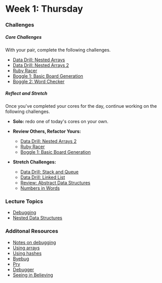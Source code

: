 # Week 1:  Thursday

### Challenges

##### Core Challenges
With your pair, complete the following challenges.
- [Data Drill: Nested Arrays](https://github.com/grasshoppers-2014/data-drill-nested-arrays-challenge)
- [Data Drill: Nested Arrays 2](https://github.com/grasshoppers-2014/nested-arrays-2-ruby-for-conversion-and-seeding-challenge)
- [Ruby Racer](https://github.com/grasshoppers-2014/ruby-racer-1-outrageous-fortune-challenge)
- [Boggle 1: Basic Board Generation](https://github.com/grasshoppers-2014/boggle-1-basic-board-generation-challenge)
- [Boggle 2: Word Checker](https://github.com/grasshoppers-2014/boggle-2-word-checker-challenge)

##### Reflect and Stretch
Once you've completed your cores for the day, continue working on the following challenges.

- **Solo:** redo one of today's cores on your own.

- **Review Others, Refactor Yours:**
  - [Data Drill: Nested Arrays 2](https://github.com/grasshoppers-2014/nested-arrays-2-ruby-for-conversion-and-seeding-challenge)
  - [Ruby Racer](https://github.com/grasshoppers-2014/ruby-racer-1-outrageous-fortune-challenge)
  - [Boggle 1: Basic Board Generation](https://github.com/grasshoppers-2014/boggle-1-basic-board-generation-challenge)


- **Stretch Challenges:**
  - [Data Drill: Stack and Queue](https://github.com/grasshoppers-2014/data-drill-stack-and-queue-challenge)
  - [Data Drill: Linked List](https://github.com/grasshoppers-2014/data-drill-linked-list-challenge)
  - [Review: Abstract Data Structures](https://github.com/grasshoppers-2014/review-abstract-data-structures-challenge)
  - [Numbers in Words](https://github.com/grasshoppers-2014/numbers-in-words-challenge)

### Lecture Topics
* [Debugging](../resources/lectures.md#debugging)
* [Nested Data Structures](../resources/lectures.md#nested-data-structures)

### Additonal Resources
* [Notes on debugging](https://gist.github.com/openspectrum/7c100a04e3c2289ec38a)
* [Using arrays](http://blog.teamtreehouse.com/ruby-arrays)
* [Using hashes](http://teamtreehouse.com/library/ruby-foundations#hashes)
* [Byebug](https://rubygems.org/gems/byebug)
* [Pry](http://pryrepl.org/)
* [Debugger](http://www.tutorialspoint.com/ruby/ruby_debugger.htm)
* [Seeing in Believing](https://github.com/JoshCheek/sublime-text-2-seeing-is-believing)
